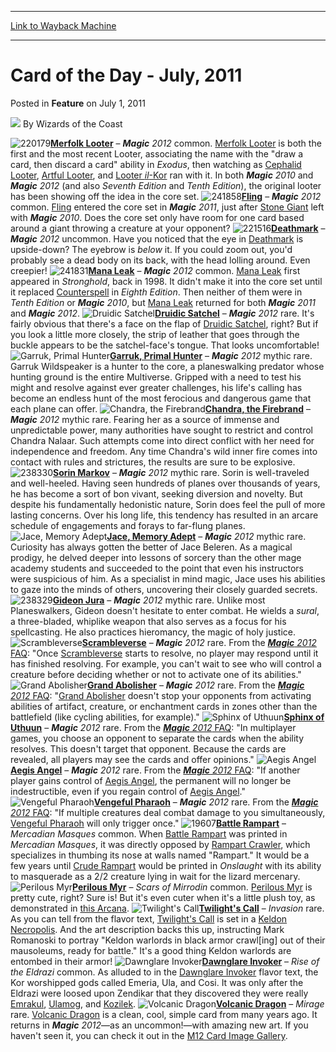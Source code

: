 
---
[Link to Wayback Machine](https://web.archive.org/web/20220703165946/https://magic.wizards.com/en/articles/archive/feature/card-day-july-2011-2011-07-01)

[_metadata_:author]:- "Wizards of the Coast"
[_metadata_:description]:- "Merfolk Looter – Magic 2012 common. Merfolk Looter is both the first and the most recent Looter, associating the name with the `draw a card, then discard a card` ability in Exodus, then watching as Cephalid Looter, Artful Looter, and Looter il-Kor ran with it. In both Magic 2010 and Magic 2012 (and also Seventh Edition and Tenth Edition), the original looter has been showing"
[_metadata_:generator]:- "Drupal 7 (http://drupal.org)"
[_metadata_:publish_date]:- "2011-07-01"
[_metadata_:title]:- "Card of the Day - July, 2011"
[_metadata_:wayback_capture_timestamp]:- "2022-07-03 16:59:46+00:00"
[_metadata_:wayback_raw_url]:- "https://web.archive.org/web/20220703165946id_/https://magic.wizards.com/en/articles/archive/feature/card-day-july-2011-2011-07-01"
[_metadata_:wayback_url]:- "https://magic.wizards.com/en/articles/archive/feature/card-day-july-2011-2011-07-01"
---


Card of the Day - July, 2011
============================



 Posted in **Feature**
 on July 1, 2011 






![](https://media.magic.wizards.com/styles/auth_small/public/images/person/wizards_author.jpg)
By Wizards of the Coast











![220179](http://gatherer.wizards.com/Handlers/Image.ashx?type=card&multiverseid=220179)**[Merfolk Looter](https://gatherer.wizards.com/Pages/Card/Details.aspx?multiverseid=220179)** – ***Magic** 2012* common. [Merfolk Looter](https://gatherer.wizards.com/Pages/Card/Details.aspx?name=Merfolk+Looter) is both the first and the most recent Looter, associating the name with the "draw a card, then discard a card" ability in *Exodus*, then watching as [Cephalid Looter](https://gatherer.wizards.com/Pages/Card/Details.aspx?name=Cephalid+Looter), [Artful Looter](https://gatherer.wizards.com/Pages/Card/Details.aspx?name=Artful+Looter), and [Looter *il*-Kor](https://gatherer.wizards.com/Pages/Card/Details.aspx?multiverseid=118918) ran with it. In both ***Magic** 2010* and ***Magic** 2012* (and also *Seventh Edition* and *Tenth Edition*), the original looter has been showing off the idea in the core set.
 ![241858](http://gatherer.wizards.com/Handlers/Image.ashx?type=card&multiverseid=241858)**[Fling](https://gatherer.wizards.com/Pages/Card/Details.aspx?multiverseid=241858)** – ***Magic** 2012* common. [Fling](https://gatherer.wizards.com/Pages/Card/Details.aspx?name=Fling) entered the core set in ***Magic** 2011*, just after [Stone Giant](https://gatherer.wizards.com/Pages/Card/Details.aspx?multiverseid=191094) left with ***Magic** 2010*. Does the core set only have room for one card based around a giant throwing a creature at your opponent?
 ![221516](http://gatherer.wizards.com/Handlers/Image.ashx?type=card&multiverseid=221516)**[Deathmark](https://gatherer.wizards.com/Pages/Card/Details.aspx?multiverseid=221516)** – ***Magic** 2012* uncommon. Have you noticed that the eye in [Deathmark](https://gatherer.wizards.com/Pages/Card/Details.aspx?name=Deathmark) is upside-down? The eyebrow is *below* it. If you could zoom out, you'd probably see a dead body on its back, with the head lolling around. Even creepier!
 ![241831](http://gatherer.wizards.com/Handlers/Image.ashx?type=card&multiverseid=241831)**[Mana Leak](https://gatherer.wizards.com/Pages/Card/Details.aspx?multiverseid=241831)** – ***Magic** 2012* common. [Mana Leak](https://gatherer.wizards.com/Pages/Card/Details.aspx?name=Mana+Leak) first appeared in *Stronghold*, back in 1998. It didn't make it into the core set until it replaced [Counterspell](https://gatherer.wizards.com/Pages/Card/Details.aspx?name=Counterspell) in *Eighth Edition*. Then neither of them were in *Tenth Edition* or ***Magic** 2010*, but [Mana Leak](https://gatherer.wizards.com/Pages/Card/Details.aspx?name=Mana+Leak) returned for both ***Magic** 2011* and ***Magic** 2012*.
 ![Druidic Satchel](http://gatherer.wizards.com/Handlers/Image.ashx?type=card&name=Druidic+Satchel)**[Druidic Satchel](https://gatherer.wizards.com/Pages/Card/Details.aspx?name=Druidic+Satchel)** – ***Magic** 2012* rare. It's fairly obvious that there's a face on the flap of [Druidic Satchel](https://gatherer.wizards.com/Pages/Card/Details.aspx?name=Druidic+Satchel), right? But if you look a little more closely, the strip of leather that goes through the buckle appears to be the satchel-face's tongue. That looks uncomfortable!
 ![Garruk, Primal Hunter](http://gatherer.wizards.com/Handlers/Image.ashx?type=card&name=Garruk%2C+Primal+Hunter)**[Garruk, Primal Hunter](https://gatherer.wizards.com/Pages/Card/Details.aspx?name=Garruk%2C+Primal+Hunter)** – ***Magic** 2012* mythic rare. Garruk Wildspeaker is a hunter to the core, a planeswalking predator whose hunting ground is the entire Multiverse. Gripped with a need to test his might and resolve against ever greater challenges, his life's calling has become an endless hunt of the most ferocious and dangerous game that each plane can offer.
 ![Chandra, the Firebrand](http://gatherer.wizards.com/Handlers/Image.ashx?type=card&name=Chandra%2C+the+Firebrand)**[Chandra, the Firebrand](https://gatherer.wizards.com/Pages/Card/Details.aspx?name=Chandra%2C+the+Firebrand)** – ***Magic** 2012* mythic rare. Fearing her as a source of immense and unpredictable power, many authorities have sought to restrict and control Chandra Nalaar. Such attempts come into direct conflict with her need for independence and freedom. Any time Chandra's wild inner fire comes into contact with rules and strictures, the results are sure to be explosive.
 ![238330](http://gatherer.wizards.com/Handlers/Image.ashx?type=card&multiverseid=238330)**[Sorin Markov](https://gatherer.wizards.com/Pages/Card/Details.aspx?multiverseid=238330)** – ***Magic** 2012* mythic rare. Sorin is well-traveled and well-heeled. Having seen hundreds of planes over thousands of years, he has become a sort of bon vivant, seeking diversion and novelty. But despite his fundamentally hedonistic nature, Sorin does feel the pull of more lasting concerns. Over his long life, this tendency has resulted in an arcare schedule of engagements and forays to far-flung planes.
 ![Jace, Memory Adept](http://gatherer.wizards.com/Handlers/Image.ashx?type=card&name=Jace%2C+Memory+Adept)**[Jace, Memory Adept](https://gatherer.wizards.com/Pages/Card/Details.aspx?name=Jace%2C+Memory+Adept)** – ***Magic** 2012* mythic rare. Curiosity has always gotten the better of Jace Beleren. As a magical prodigy, he delved deeper into lessons of sorcery than the other mage academy students and succeeded to the point that even his instructors were suspicious of him. As a specialist in mind magic, Jace uses his abilities to gaze into the minds of others, uncovering their closely guarded secrets.
 ![238329](http://gatherer.wizards.com/Handlers/Image.ashx?type=card&multiverseid=238329)**[Gideon Jura](https://gatherer.wizards.com/Pages/Card/Details.aspx?multiverseid=238329)** – ***Magic** 2012* mythic rare. Unlike most Planeswalkers, Gideon doesn't hesitate to enter combat. He wields a *sural*, a three-bladed, whiplike weapon that also serves as a focus for his spellcasting. He also practices hieromancy, the magic of holy justice.
 ![Scrambleverse](http://gatherer.wizards.com/Handlers/Image.ashx?type=card&name=Scrambleverse)**[Scrambleverse](https://gatherer.wizards.com/Pages/Card/Details.aspx?name=Scrambleverse)** – ***Magic** 2012* rare. From the [***Magic** 2012* FAQ](/en/articles/archive/magic-2012-frequently-asked-questions-2011-07-06): "Once [Scrambleverse](https://gatherer.wizards.com/Pages/Card/Details.aspx?name=Scrambleverse) starts to resolve, no player may respond until it has finished resolving. For example, you can't wait to see who will control a creature before deciding whether or not to activate one of its abilities."
 ![Grand Abolisher](http://gatherer.wizards.com/Handlers/Image.ashx?type=card&name=Grand+Abolisher)**[Grand Abolisher](https://gatherer.wizards.com/Pages/Card/Details.aspx?name=Grand+Abolisher)** – ***Magic** 2012* rare. From the [***Magic** 2012* FAQ](/en/articles/archive/magic-2012-frequently-asked-questions-2011-07-06): "[Grand Abolisher](https://gatherer.wizards.com/Pages/Card/Details.aspx?name=Grand+Abolisher) doesn't stop your opponents from activating abilities of artifact, creature, or enchantment cards in zones other than the battlefield (like cycling abilities, for example)."
 ![Sphinx of Uthuun](http://gatherer.wizards.com/Handlers/Image.ashx?type=card&name=Sphinx+of+Uthuun)**[Sphinx of Uthuun](https://gatherer.wizards.com/Pages/Card/Details.aspx?name=Sphinx+of+Uthuun)** – ***Magic** 2012* rare. From the [***Magic** 2012* FAQ](/en/articles/archive/magic-2012-frequently-asked-questions-2011-07-06): "In multiplayer games, you choose an opponent to separate the cards when the ability resolves. This doesn't target that opponent. Because the cards are revealed, all players may see the cards and offer opinions."
 ![Aegis Angel](http://gatherer.wizards.com/Handlers/Image.ashx?type=card&name=Aegis+Angel)**[Aegis Angel](https://gatherer.wizards.com/Pages/Card/Details.aspx?name=Aegis+Angel)** – ***Magic** 2012* rare. From the [***Magic** 2012* FAQ](/en/articles/archive/magic-2012-frequently-asked-questions-2011-07-06): "If another player gains control of [Aegis Angel](https://gatherer.wizards.com/Pages/Card/Details.aspx?name=Aegis+Angel), the permanent will no longer be indestructible, even if you regain control of [Aegis Angel](https://gatherer.wizards.com/Pages/Card/Details.aspx?name=Aegis+Angel)."
 ![Vengeful Pharaoh](http://gatherer.wizards.com/Handlers/Image.ashx?type=card&name=Vengeful+Pharaoh)**[Vengeful Pharaoh](https://gatherer.wizards.com/Pages/Card/Details.aspx?name=Vengeful+Pharaoh)** – ***Magic** 2012* rare. From the [***Magic** 2012* FAQ](/en/articles/archive/magic-2012-frequently-asked-questions-2011-07-06): "If multiple creatures deal combat damage to you simultaneously, [Vengeful Pharaoh](https://gatherer.wizards.com/Pages/Card/Details.aspx?name=Vengeful+Pharaoh) will only trigger once."
 ![19607](http://gatherer.wizards.com/Handlers/Image.ashx?type=card&multiverseid=19607)**[Battle Rampart](https://gatherer.wizards.com/Pages/Card/Details.aspx?multiverseid=19607)** – *Mercadian Masques* common. When [Battle Rampart](https://gatherer.wizards.com/Pages/Card/Details.aspx?name=Battle+Rampart) was printed in *Mercadian Masques*, it was directly opposed by [Rampart Crawler](https://gatherer.wizards.com/Pages/Card/Details.aspx?name=Rampart+Crawler), which specializes in thumbing its nose at walls named "Rampart." It would be a few years until [Crude Rampart](https://gatherer.wizards.com/Pages/Card/Details.aspx?name=Crude+Rampart) would be printed in *Onslaught* with its ability to masquerade as a 2/2 creature lying in wait for the lizard mercenary.
 ![Perilous Myr](http://gatherer.wizards.com/Handlers/Image.ashx?type=card&name=Perilous+Myr)**[Perilous Myr](https://gatherer.wizards.com/Pages/Card/Details.aspx?name=Perilous+Myr)** – *Scars of Mirrodin* common. [Perilous Myr](https://gatherer.wizards.com/Pages/Card/Details.aspx?name=Perilous+Myr) is pretty cute, right? Sure is! But it's even cuter when it's a little plush toy, as demonstrated in [this Arcana](/en/articles/archive/cutest-myr-2011-01-18).
 ![Twilight's Call](http://gatherer.wizards.com/Handlers/Image.ashx?type=card&name=Twilight%27s+Call)**[Twilight's Call](https://gatherer.wizards.com/Pages/Card/Details.aspx?name=Twilight%27s+Call)** – *Invasion* rare. As you can tell from the flavor text, [Twilight's Call](https://gatherer.wizards.com/Pages/Card/Details.aspx?name=Twilight%27s+Call) is set in a [Keldon Necropolis](https://gatherer.wizards.com/Pages/Card/Details.aspx?name=Keldon+Necropolis). And the art description backs this up, instructing Mark Romanoski to portray "Keldon warlords in black armor crawl[ing] out of their mausoleums, ready for battle." It's a good thing Keldon warlords are entombed in their armor!
 ![Dawnglare Invoker](http://gatherer.wizards.com/Handlers/Image.ashx?type=card&name=Dawnglare+Invoker)**[Dawnglare Invoker](https://gatherer.wizards.com/Pages/Card/Details.aspx?name=Dawnglare+Invoker)** – *Rise of the Eldrazi* common. As alluded to in the [Dawnglare Invoker](https://gatherer.wizards.com/Pages/Card/Details.aspx?name=Dawnglare+Invoker) flavor text, the Kor worshipped gods called Emeria, Ula, and Cosi. It was only after the Eldrazi were loosed upon Zendikar that they discovered they were really [Emrakul](https://gatherer.wizards.com/Pages/Card/Details.aspx?name=Emrakul), [Ulamog](https://gatherer.wizards.com/Pages/Card/Details.aspx?name=Ulamog), and [Kozilek](https://gatherer.wizards.com/Pages/Card/Details.aspx?name=Kozilek).
 ![Volcanic Dragon](http://gatherer.wizards.com/Handlers/Image.ashx?type=card&name=Volcanic+Dragon)**[Volcanic Dragon](https://gatherer.wizards.com/Pages/Card/Details.aspx?name=Volcanic+Dragon)** – *Mirage* rare. [Volcanic Dragon](https://gatherer.wizards.com/Pages/Card/Details.aspx?name=Volcanic+Dragon) is a clean, cool, simple card from many years ago. It returns in ***Magic** 2012*—as an uncommon!—with amazing new art. If you haven't seen it, you can check it out in the [M12 Card Image Gallery](http://www.wizards.com/magic/tcg/article.aspx?x=mtg/tcg/magic2012/cig). 
 





